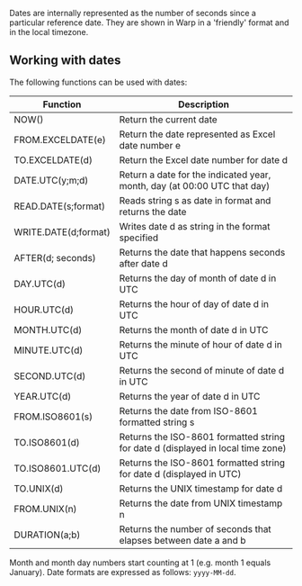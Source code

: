 Dates are internally represented as the number of seconds since a particular reference date. They are shown in Warp in a 'friendly' format and in the local timezone. 

## Working with dates

The following functions can be used with dates:

| Function| Description |
|---------|-------------|
|NOW()|Return the current date|
|FROM.EXCELDATE(e)|Return the date represented as Excel date number e|
|TO.EXCELDATE(d)|Return the Excel date number for date d|
|DATE.UTC(y;m;d)|Return a date for the indicated year, month, day (at 00:00 UTC that day)|
|READ.DATE(s;format)|Reads string s as date in format and returns the date|
|WRITE.DATE(d;format)|Writes date d as string in the format specified|
|AFTER(d; seconds)|Returns the date that happens seconds after date d|
|DAY.UTC(d)|Returns the day of month of date d in UTC|
|HOUR.UTC(d)|Returns the hour of day of date d in UTC|
|MONTH.UTC(d)|Returns the month of date d in UTC|
|MINUTE.UTC(d)|Returns the minute of hour of date d in UTC|
|SECOND.UTC(d)|Returns the second of minute of date d in UTC|
|YEAR.UTC(d)|Returns the year of date d in UTC|
|FROM.ISO8601(s)|Returns the date from ISO-8601 formatted string s|
|TO.ISO8601(d)|Returns the ISO-8601 formatted string for date d (displayed in local time zone)|
|TO.ISO8601.UTC(d)|Returns the ISO-8601 formatted string for date d (displayed in UTC)|
|TO.UNIX(d)|Returns the UNIX timestamp for date d|
|FROM.UNIX(n)|Returns the date from UNIX timestamp n|
|DURATION(a;b)|Returns the number of seconds that elapses between date a and b|

Month and month day numbers start counting at 1 (e.g. month 1 equals January). Date formats are expressed as follows: ````yyyy-MM-dd````.